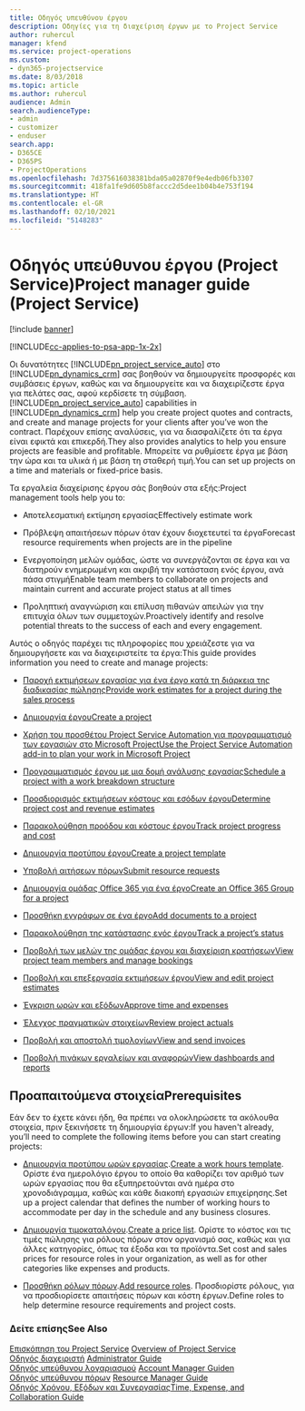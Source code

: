 ```yaml
---
title: Οδηγός υπευθύνου έργου
description: Οδηγίες για τη διαχείριση έργων με το Project Service
author: ruhercul
manager: kfend
ms.service: project-operations
ms.custom:
- dyn365-projectservice
ms.date: 8/03/2018
ms.topic: article
ms.author: ruhercul
audience: Admin
search.audienceType:
- admin
- customizer
- enduser
search.app:
- D365CE
- D365PS
- ProjectOperations
ms.openlocfilehash: 7d375616038381bda05a02870f9e4edb06fb3307
ms.sourcegitcommit: 418fa1fe9d605b8faccc2d5dee1b04b4e753f194
ms.translationtype: HT
ms.contentlocale: el-GR
ms.lasthandoff: 02/10/2021
ms.locfileid: "5148283"
---
```

# <a name="project-manager-guide-project-service"></a><span data-ttu-id="f38b1-103">Οδηγός υπεύθυνου έργου (Project Service)</span><span class="sxs-lookup"><span data-stu-id="f38b1-103">Project manager guide (Project Service)</span></span>

[!include [banner](../includes/psa-now-project-operations.md)]

[!INCLUDE[cc-applies-to-psa-app-1x-2x](../includes/cc-applies-to-psa-app-1x-2x.md)]

<span data-ttu-id="f38b1-104">Οι δυνατότητες [!INCLUDE[pn_project_service_auto](../includes/pn-project-service-auto.md)] στο [!INCLUDE[pn_dynamics_crm](../includes/pn-dynamics-crm.md)] σας βοηθούν να δημιουργείτε προσφορές και συμβάσεις έργων, καθώς και να δημιουργείτε και να διαχειρίζεστε έργα για πελάτες σας, αφού κερδίσετε τη σύμβαση.</span><span class="sxs-lookup"><span data-stu-id="f38b1-104">[!INCLUDE[pn_project_service_auto](../includes/pn-project-service-auto.md)] capabilities in [!INCLUDE[pn_dynamics_crm](../includes/pn-dynamics-crm.md)] help you create project quotes and contracts, and create and manage projects for your clients after you’ve won the contract.</span></span> <span data-ttu-id="f38b1-105">Παρέχουν επίσης αναλύσεις, για να διασφαλίζετε ότι τα έργα είναι εφικτά και επικερδή.</span><span class="sxs-lookup"><span data-stu-id="f38b1-105">They also provides analytics to help you ensure projects are feasible and profitable.</span></span> <span data-ttu-id="f38b1-106">Μπορείτε να ρυθμίσετε έργα με βάση την ώρα και τα υλικά ή με βάση τη σταθερή τιμή.</span><span class="sxs-lookup"><span data-stu-id="f38b1-106">You can set up projects on a time and materials or fixed-price basis.</span></span>  
  
 <span data-ttu-id="f38b1-107">Τα εργαλεία διαχείρισης έργου σάς βοηθούν στα εξής:</span><span class="sxs-lookup"><span data-stu-id="f38b1-107">Project management tools help you to:</span></span>  
  
-   <span data-ttu-id="f38b1-108">Αποτελεσματική εκτίμηση εργασίας</span><span class="sxs-lookup"><span data-stu-id="f38b1-108">Effectively estimate work</span></span>  
  
-   <span data-ttu-id="f38b1-109">Πρόβλεψη απαιτήσεων πόρων όταν έχουν διοχετευτεί τα έργα</span><span class="sxs-lookup"><span data-stu-id="f38b1-109">Forecast resource requirements when projects are in the pipeline</span></span>  
  
-   <span data-ttu-id="f38b1-110">Ενεργοποίηση μελών ομάδας, ώστε να συνεργάζονται σε έργα και να διατηρούν ενημερωμένη και ακριβή την κατάσταση ενός έργου, ανά πάσα στιγμή</span><span class="sxs-lookup"><span data-stu-id="f38b1-110">Enable team members to collaborate on projects and maintain current and accurate project status at all times</span></span>  
  
-   <span data-ttu-id="f38b1-111">Προληπτική αναγνώριση και επίλυση πιθανών απειλών για την επιτυχία όλων των συμμετοχών.</span><span class="sxs-lookup"><span data-stu-id="f38b1-111">Proactively identify and resolve potential threats to the success of each and every engagement.</span></span>  
  
<span data-ttu-id="f38b1-112">Αυτός ο οδηγός παρέχει τις πληροφορίες που χρειάζεστε για να δημιουργήσετε και να διαχειριστείτε τα έργα:</span><span class="sxs-lookup"><span data-stu-id="f38b1-112">This guide provides information you need to create and manage projects:</span></span>  
  
-   [<span data-ttu-id="f38b1-113">Παροχή εκτιμήσεων εργασίας για ένα έργο κατά τη διάρκεια της διαδικασίας πώλησης</span><span class="sxs-lookup"><span data-stu-id="f38b1-113">Provide work estimates for a project during the sales process</span></span>](../psa/provide-estimates-project-during-sales-process.md)  
  
-   [<span data-ttu-id="f38b1-114">Δημιουργία έργου</span><span class="sxs-lookup"><span data-stu-id="f38b1-114">Create a project</span></span>](../psa/create-project.md)  
  
-   [<span data-ttu-id="f38b1-115">Χρήση του προσθέτου Project Service Automation για προγραμματισμό των εργασιών στο Microsoft Project</span><span class="sxs-lookup"><span data-stu-id="f38b1-115">Use the Project Service Automation add-in to plan your work in Microsoft Project</span></span>](../psa/add-plan-work-microsoft-project.md)  
  
-   [<span data-ttu-id="f38b1-116">Προγραμματισμός έργου με μια δομή ανάλυσης εργασίας</span><span class="sxs-lookup"><span data-stu-id="f38b1-116">Schedule a project with a work breakdown structure</span></span>](../psa/schedule-project-work-breakdown-structure.md)  
  
-   [<span data-ttu-id="f38b1-117">Προσδιορισμός εκτιμήσεων κόστους και εσόδων έργου</span><span class="sxs-lookup"><span data-stu-id="f38b1-117">Determine project cost and revenue estimates</span></span>](../psa/determine-project-cost-revenue-estimates.md)  
  
-   [<span data-ttu-id="f38b1-118">Παρακολούθηση προόδου και κόστους έργου</span><span class="sxs-lookup"><span data-stu-id="f38b1-118">Track project progress and cost</span></span>](../psa/track-project-progress-cost.md)  
  
-   [<span data-ttu-id="f38b1-119">Δημιουργία προτύπου έργου</span><span class="sxs-lookup"><span data-stu-id="f38b1-119">Create a project template</span></span>](../psa/create-project-template.md)  
  
-   [<span data-ttu-id="f38b1-120">Υποβολή αιτήσεων πόρων</span><span class="sxs-lookup"><span data-stu-id="f38b1-120">Submit resource requests</span></span>](../psa/submit-resource-requests.md)  
  
-   [<span data-ttu-id="f38b1-121">Δημιουργία ομάδας Office 365 για ένα έργο</span><span class="sxs-lookup"><span data-stu-id="f38b1-121">Create an Office 365 Group for a project</span></span>](../psa/create-office-365-group-project.md)  
  
-   [<span data-ttu-id="f38b1-122">Προσθήκη εγγράφων σε ένα έργο</span><span class="sxs-lookup"><span data-stu-id="f38b1-122">Add documents to a project</span></span>](../psa/add-documents-project.md)  
  
-   [<span data-ttu-id="f38b1-123">Παρακολούθηση της κατάστασης ενός έργου</span><span class="sxs-lookup"><span data-stu-id="f38b1-123">Track a project’s status</span></span>](../psa/track-project-status.md)  
  
-   [<span data-ttu-id="f38b1-124">Προβολή των μελών της ομάδας έργου και διαχείριση κρατήσεων</span><span class="sxs-lookup"><span data-stu-id="f38b1-124">View project team members and manage bookings</span></span>](../psa/view-project-team-members-manage-bookings.md)  
  
-   [<span data-ttu-id="f38b1-125">Προβολή και επεξεργασία εκτιμήσεων έργου</span><span class="sxs-lookup"><span data-stu-id="f38b1-125">View and edit project estimates</span></span>](../psa/view-edit-project-estimates.md)  
  
-   [<span data-ttu-id="f38b1-126">Έγκριση ωρών και εξόδων</span><span class="sxs-lookup"><span data-stu-id="f38b1-126">Approve time and expenses</span></span>](../psa/approve-time-expenses.md)  
  
-   [<span data-ttu-id="f38b1-127">Έλεγχος πραγματικών στοιχείων</span><span class="sxs-lookup"><span data-stu-id="f38b1-127">Review project actuals</span></span>](../psa/review-project-actuals.md)  
  
-   [<span data-ttu-id="f38b1-128">Προβολή και αποστολή τιμολογίων</span><span class="sxs-lookup"><span data-stu-id="f38b1-128">View and send invoices</span></span>](../psa/view-send-invoices.md)  
  
-   [<span data-ttu-id="f38b1-129">Προβολή πινάκων εργαλείων και αναφορών</span><span class="sxs-lookup"><span data-stu-id="f38b1-129">View dashboards and reports</span></span>](../psa/view-dashboards-reports.md)  
  
## <a name="prerequisites"></a><span data-ttu-id="f38b1-130">Προαπαιτούμενα στοιχεία</span><span class="sxs-lookup"><span data-stu-id="f38b1-130">Prerequisites</span></span>  
 <span data-ttu-id="f38b1-131">Εάν δεν το έχετε κάνει ήδη, θα πρέπει να ολοκληρώσετε τα ακόλουθα στοιχεία, πριν ξεκινήσετε τη δημιουργία έργων:</span><span class="sxs-lookup"><span data-stu-id="f38b1-131">If you haven't already, you’ll need to complete the following items before you can start creating projects:</span></span>  
  
-   <span data-ttu-id="f38b1-132">[Δημιουργία προτύπου ωρών εργασίας](../psa/create-work-hours-template.md).</span><span class="sxs-lookup"><span data-stu-id="f38b1-132">[Create a work hours template](../psa/create-work-hours-template.md).</span></span> <span data-ttu-id="f38b1-133">Ορίστε ένα ημερολόγιο έργου το οποίο θα καθορίζει τον αριθμό των ωρών εργασίας που θα εξυπηρετούνται ανά ημέρα στο χρονοδιάγραμμα, καθώς και κάθε διακοπή εργασιών επιχείρησης.</span><span class="sxs-lookup"><span data-stu-id="f38b1-133">Set up a project calendar that defines the number of working hours to accommodate per day in the schedule and any business closures.</span></span>  
  
-   <span data-ttu-id="f38b1-134">[Δημιουργία τιμοκαταλόγου](../psa/create-price-list.md).</span><span class="sxs-lookup"><span data-stu-id="f38b1-134">[Create a price list](../psa/create-price-list.md).</span></span> <span data-ttu-id="f38b1-135">Ορίστε το κόστος και τις τιμές πώλησης για ρόλους πόρων στον οργανισμό σας, καθώς και για άλλες κατηγορίες, όπως τα έξοδα και τα προϊόντα.</span><span class="sxs-lookup"><span data-stu-id="f38b1-135">Set cost and sales prices for resource roles in your organization, as well as for other categories like expenses and products.</span></span>  
  
-   <span data-ttu-id="f38b1-136">[Προσθήκη ρόλων πόρων](../psa/add-resource-roles.md).</span><span class="sxs-lookup"><span data-stu-id="f38b1-136">[Add resource roles](../psa/add-resource-roles.md).</span></span> <span data-ttu-id="f38b1-137">Προσδιορίστε ρόλους, για να προσδιορίσετε απαιτήσεις πόρων και κόστη έργων.</span><span class="sxs-lookup"><span data-stu-id="f38b1-137">Define roles to help determine resource requirements and project costs.</span></span>  
  
### <a name="see-also"></a><span data-ttu-id="f38b1-138">Δείτε επίσης</span><span class="sxs-lookup"><span data-stu-id="f38b1-138">See Also</span></span>  
 <span data-ttu-id="f38b1-139">[Επισκόπηση του Project Service](../psa/overview.md) </span><span class="sxs-lookup"><span data-stu-id="f38b1-139">[Overview of Project Service](../psa/overview.md) </span></span>  
 <span data-ttu-id="f38b1-140">[Οδηγός διαχειριστή](../psa/admin-guide.md) </span><span class="sxs-lookup"><span data-stu-id="f38b1-140">[Administrator Guide](../psa/admin-guide.md) </span></span>  
 <span data-ttu-id="f38b1-141">[Οδηγός υπεύθυνου λογαριασμού](../psa/account-manager-guide.md) </span><span class="sxs-lookup"><span data-stu-id="f38b1-141">[Account Manager Guiden](../psa/account-manager-guide.md) </span></span>  
 <span data-ttu-id="f38b1-142">[Οδηγός υπεύθυνου πόρων](../psa/resource-manager-guide.md) </span><span class="sxs-lookup"><span data-stu-id="f38b1-142">[Resource Manager Guide](../psa/resource-manager-guide.md) </span></span>  
 [<span data-ttu-id="f38b1-143">Οδηγός Χρόνου, Εξόδων και Συνεργασίας</span><span class="sxs-lookup"><span data-stu-id="f38b1-143">Time, Expense, and Collaboration Guide</span></span>](../psa/time-expense-collaboration-guide.md)

